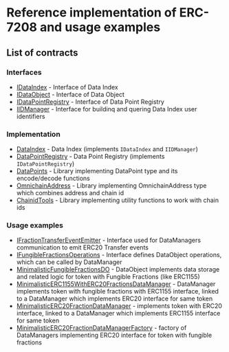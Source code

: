 # Reference implementation of ERC-7208 and usage examples
## List of contracts
### Interfaces
- [IDataIndex](./interfaces/IDataIndex.sol) - Interface of Data Index
- [IDataObject](./interfaces/IDataObject.sol) - Interface of Data Object
- [IDataPointRegistry](./interfaces/IDataPointRegistry.sol) - Interface of Data Point Registry
- [IIDManager](./interfaces/IIDManager.sol) - Interface for buildinq and quering Data Index user identifiers

### Implementation
- [DataIndex](./DataIndex.sol) - Data Index (implements `IDataIndex` and `IIDManager`)
- [DataPointRegistry](./DataPointRegistry.sol) - Data Point Registry (implements `IDataPointRegistry`)
- [DataPoints](./utils/DataPoints.sol) - Library implementing DataPoint type and its encode/decode functions
- [OmnichainAddress](./utils/OmnichainAddress.sol) - Library implementing OmnichainAddress type which combines address and chain id
- [ChainidTools](./utils/ChainidTools.sol) - Library implementing utility functions to work with chain ids

### Usage examples
- [IFractionTransferEventEmitter](./interfaces/IFractionTransferEventEmitter.sol) - Interface used for DataManagers communication to emit ERC20 Transfer events
- [IFungibleFractionsOperations](./interfaces/IFungibleFractionsOperations.sol) - Interface defines DataObject operations, which can be called by DataManager
- [MinimalisticFungibleFractionsDO](./dataobjects/MinimalisticFungibleFractionsDO.sol) - DataObject implements data storage and related logic for token  with Fungible Fractions (like ERC1155)
- [MinimalisticERC1155WithERC20FractionsDataManager](./datamanagers/MinimalisticERC1155WithERC20FractionsDataManager.sol) - DataManager implements token with fungible fractions with ERC1155 interface, linked to a DataManager which implements ERC20 interface for same token
- [MinimalisticERC20FractionDataManager](./datamanagers/MinimalisticERC20FractionDataManager.sol) - implements token with ERC20 interface, linked to a DataManager which implements ERC1155 interface for same token
- [MinimalisticERC20FractionDataManagerFactory](./datamanagers/MinimalisticERC20FractionDataManagerFactory.sol) - factory of DataManagers implementing ERC20 interface for token with fungible fractions